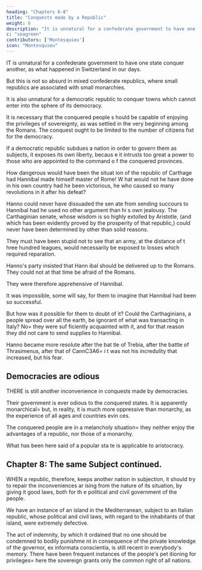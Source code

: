 ```yaml
---
heading: "Chapters 6-8"
title: "Conquests made by a Republic"
weight: 6
description: "It is unnatural for a confederate government to have one state conquer another, as what happened in Switzerland in our days"
c: "seagreen"
contributors: ['Montesquieu']
icon: "Montesquieu"
---
```




IT is unnatural for a confederate government to have one state conquer another, as what happened in Switzerland in our days. 

But this is not so absurd in mixed confederate republics, where small republics are associated with small monarchies.

It is also unnatural for a democratic republic to conquer towns which cannot enter into the sphere of its democracy. 

It is necessary that the conquered people s hould be capable of enjoying the privileges of sovereignty, as was settled  in the very beginning among the Romans. The conquest ought to be limited to the number of citizens fixt for the democracy.

If a democratic republic subdues a nation in order to govern them as subjects, it exposes its own liberty, becaus e it intrusts too great a power to those who are appointed to the command o f the conquered provinces.

How dangerous would have been the situat ion of the republic of Carthage had Hannibal made himself master of Rome! W hat would not he have done in his own country had he been victorious, he who caused so many revolutions in it after his defeat?

Hanno could never have dissuaded the sen ate from sending succours to Hannibal had he used no other argument than hi s own jealousy. The Carthaginian senate, whose wisdom is so highly extolled by Aristotle, (and which has been evidently proved by the prosperity of  that republic,) could never have been determined by other than solid reasons. 

They must have been stupid not to see that an army, at the distance of t hree hundred leagues, would necessarily be exposed to losses which required reparation.

Hanno's party insisted that Hann ibal should be delivered up to the Romans. They could not at that time be afraid of the  Romans.

They were therefore apprehensive of Hannibal.

It was impossible, some will say, for them to imagine that Hannibal had been so successful. 

But how was it possible for them to doubt of it? Could the Carthaginians, a people spread over all the earth, be ignorant of what was transacting in Italy? No= they were suf ficiently acquainted with it, and for that reason they did not care to send supplies to Hannibal.

Hanno became more resolute after the bat tle of Trebia, after the battle of Thrasimenus, after that of CannC3A6= i t was not his incredulity that increased, but his fear.



<!-- ## Chapter 7: The same Subject continued -->


## Democracies are odious

THERE is still another inconvenience in conquests made by democracies. 

Their government is ever odious to the conquered states. It is apparently monarchical= but, in reality, it is much more oppressive than monarchy, as the experience of all ages and countries evin ces.

The conquered people are in a melancholy situation= they neither enjoy the advantages of a republic, nor those of a monarchy.

What has been here said of a popular sta te is applicable to aristocracy.


## Chapter 8: The same Subject continued.

WHEN a republic, therefore, keeps another nation in subjection, it should try to repair the inconveniences ar ising from the nature of its situation, by giving it good laws, both for th e political and civil government of the people.

We have an instance of an island in the Mediterranean, subject to an Italian republic, whose political and civil laws, with regard to the inhabitants of that island, were extremely defective. 

The act of indemnity, by which it ordained that no one should be condemned to bodily punishme nt in consequence of the private knowledge of the governor, ex informata conscientia, is still recent in everybody's memory. There have been frequent instances of the people's pet itioning for privileges= here the sovereign grants only the common right of all nations.
